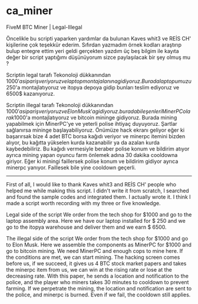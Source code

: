 # ca_miner
FiveM BTC Miner | Legal-Illegal

Öncelikle bu scripti yaparken yardımlar da bulunan Kaves whit3 ve REİS CH' kişilerine çok teşekkür ederim. Sıfırdan yazmadım örnek kodları araştırıp bulup entegre ettim yeri geldi gerçekten yazdım üç beş bilgim ile kayıta değer bir script yaptığımı düşünüyorum sizce paylaşılacak bir şey olmuş mu ?

Scriptin legal tarafı 
Tekonoloji dükkanından 1000$'a sipariş veriyoruz ve laptop montaj alanına gidiyoruz. Burada laptopumuzu 250$'a montajlatıyoruz ve itopya depoya gidip bunları teslim ediyoruz ve 6500$ kazanıyoruz.

Scriptin illegal tarafı
Tekonoloji dükkanından 1000$'a sipariş veriyoruz ve Elon Musk'a gidiyoruz.
burada bileşenleri MinerPC olarak 1000$'a montajlatıyoruz ve bitcoin mininge gidiyoruz. Burada mining yapabilmek için MinerPC'ye ve yeterli polise ihtiyaç duyuyoruz. Şartlar sağlanırsa mininge başlayabiliyoruz. Önümüze hack ekranı geliyor eğer ki başarırsak bize 4 adet BTC borsa kağıdı veriyor ve minerpc itemini bizden alıyor, bu kağıtta yükselen kurda kazanabilir ya da azalan kurda kaybedebiliriz. Bu kağıdı vermesiyle beraber polise konum ve bildirim atıyor ayrıca mining yapan oyuncu farm önlemek adına 30 dakika cooldowna giriyor. Eğer ki miningi faillersek polise konum ve bildirim gidiyor ayrıca minerpc yanıyor. Faillesek bile yine cooldown geçerli.

-------------------------------------------------------------------------------------------------------------------------------------------------------------------------

First of all, I would like to thank Kaves whit3 and REİS CH' people who helped me while making this script. I didn't write it from scratch, I searched and found the sample codes and integrated them. I actually wrote it. I think I made a script worth recording with my three or five knowledge.

Legal side of the script
We order from the tech shop for $1000 and go to the laptop assembly area. Here we have our laptop installed for $ 250 and we go to the itopya warehouse and deliver them and we earn $ 6500.

The illegal side of the script
We order from the tech shop for $1000 and go to Elon Musk.
Here we assemble the components as MinerPC for $1000 and go to bitcoin mining. We need MinerPC and enough cops to mine here. If the conditions are met, we can start mining. The hacking screen comes before us, if we succeed, it gives us 4 BTC stock market papers and takes the minerpc item from us, we can win at the rising rate or lose at the decreasing rate. With this paper, he sends a location and notification to the police, and the player who miners takes 30 minutes to cooldown to prevent farming. If we perpetrate the mining, the location and notification are sent to the police, and minerpc is burned. Even if we fail, the cooldown still applies.
